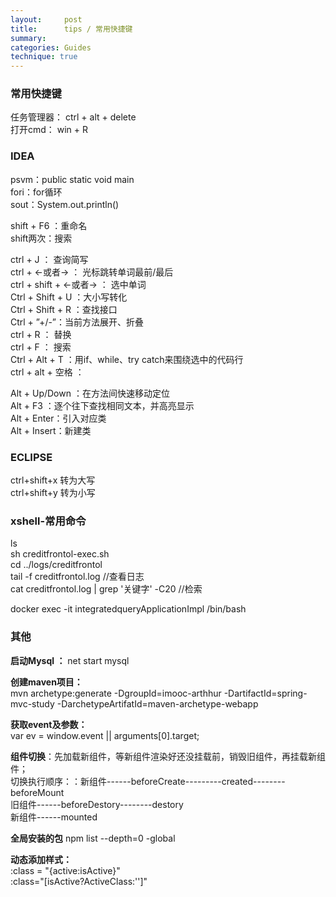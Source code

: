 ```yaml
---
layout:     post
title:      tips / 常用快捷键 
summary:  
categories: Guides
technique: true
---
```


### 常用快捷键

任务管理器：   ctrl + alt + delete      
打开cmd： win + R      

### IDEA

psvm：public static void main      
fori：for循环      
sout：System.out.println()      

shift + F6 ：重命名      
shift两次：搜索      

ctrl + J ： 查询简写      
ctrl + ←或者→  ： 光标跳转单词最前/最后      
ctrl + shift + ←或者→ ： 选中单词      
Ctrl + Shift + U ：大小写转化      
Ctrl + Shift + R ：查找接口      
Ctrl + ”+/-”：当前方法展开、折叠      
ctrl + R ： 替换      
ctrl + F ： 搜索      
Ctrl + Alt + T ：用if、while、try catch来围绕选中的代码行      
ctrl + alt + 空格 ：            

Alt + Up/Down ：在方法间快速移动定位      
Alt + F3 ：逐个往下查找相同文本，并高亮显示      
Alt + Enter：引入对应类      
Alt + Insert：新建类      

### ECLIPSE

ctrl+shift+x   转为大写        
ctrl+shift+y   转为小写       

### xshell-常用命令

ls       
sh creditfrontol-exec.sh      
cd ../logs/creditfrontol      
tail -f creditfrontol.log       //查看日志      
cat creditfrontol.log | grep '关键字' -C20     //检索        

docker exec -it integratedqueryApplicationImpl /bin/bash	      
             
### 其他

**启动Mysql ：**
net start mysql              

**创建maven项目：**          
mvn archetype:generate -DgroupId=imooc-arthhur -DartifactId=spring-mvc-study            -DarchetypeArtifatId=maven-archetype-webapp           

**获取event及参数：**          
var ev = window.event || arguments[0].target;           

**组件切换**：先加载新组件，等新组件渲染好还没挂载前，销毁旧组件，再挂载新组件；           
切换执行顺序：：新组件------beforeCreate---------created--------beforeMount           
  	旧组件------beforeDestory--------destory           
  	新组件------mounted           

**全局安装的包**    npm list --depth=0 -global     
      
**动态添加样式：**           
:class = "{active:isActive}"           
:class="[isActive?ActiveClass:'']"           